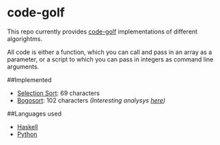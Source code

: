 # code-golf
This repo currently provides [code-golf](http://en.wikipedia.org/wiki/Code_golf) implementations of different 
algorightms.

All code is either a function, which you can call and pass in an array as a parameter, or a script to which you can 
pass in integers as command line arguments. 

##Implemented
* [Selection Sort](http://en.wikipedia.org/wiki/Selection_sort): 69 characters
* [Bogosort](http://en.wikipedia.org/wiki/Bogosort): 102 characters
<i>(Interesting analysys [here](http://www.dangermouse.net/esoteric/bogobogosort.html))</i>

##Languages used
* [Haskell](https://haskell.org)
* [Python](https://python.org)
